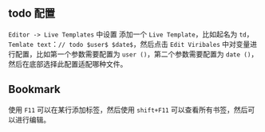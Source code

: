 
## todo 配置

`Editor -> Live Templates` 中设置
添加一个 `Live Template`，比如起名为 `td`，`Temlate text`：` // todo $user$ $date$ `，然后点击 `Edit Viribales` 中对变量进行配置，比如第一个参数需要配置为 ` user () `，第二个参数需要配置为 ` date () `，然后在底部选择此配置适配哪种文件。

## Bookmark 

使用 `F11` 可以在某行添加标签，然后使用 `shift+F11` 可以查看所有书签，然后可以进行编辑。
